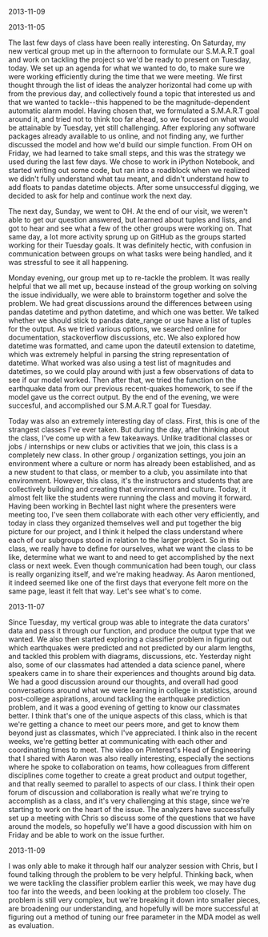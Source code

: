 2013-11-09

2013-11-05

The last few days of class have been really interesting. On Saturday, my new vertical group met up in the afternoon to formulate our S.M.A.R.T goal and work on tackling the project so we'd be ready to present on Tuesday, today. We set up an agenda for what we wanted to do, to make sure we were working efficiently during the time that we were meeting. We first thought through the list of ideas the analyzer horizontal had come up with from the previous day, and collectively found a topic that interested us and that we wanted to tackle--this happened to be the magnitude-dependent automatic alarm model. Having chosen that, we formulated a S.M.A.R.T goal around it, and tried not to think too far ahead, so we focused on what would be attainable by Tuesday, yet still challenging. After exploring any software packages already available to us online, and not finding any, we further discussed the model and how we'd build our simple function. From OH on Friday, we had learned to take small steps, and this was the strategy we used during the last few days. We chose to work in iPython Notebook, and started writing out some code, but ran into a roadblock when we realized we didn't fully understand what tau meant, and didn't understand how to add floats to pandas datetime objects. After some unsuccessful digging, we decided to ask for help and continue work the next day.

The next day, Sunday, we went to OH. At the end of our visit, we weren't able to get our question answered, but learned about tuples and lists, and got to hear and see what a few of the other groups were working on. That same day, a lot more activity sprung up on GitHub as the groups started working for their Tuesday goals. It was definitely hectic, with confusion in communication between groups on what tasks were being handled, and it was stressful to see it all happening. 

Monday evening, our group met up to re-tackle the problem. It was really helpful that we all met up, because instead of the group working on solving the issue individually, we were able to brainstorm together and solve the problem. We had great discussions around the differences between using pandas datetime and python datetime, and which one was better. We talked whether we should stick to pandas date_range or use have a list of tuples for the output. As we tried various options, we searched online for documentation, stackoverflow discussions, etc. We also explored how datetime was formatted, and came upon the dateutil extension to datetime, which was extremely helpful in parsing the string representation of datetime. What worked was also using a test list of magnitudes and datetimes, so we could play around with just a few observations of data to see if our model worked. Then after that, we tried the function on the earthquake data from our previous recent-quakes homework, to see if the model gave us the correct output. By the end of the evening, we were succesful, and accomplished our S.M.A.R.T goal for Tuesday.

Today was also an extremely interesting day of class. First, this is one of the strangest classes I've ever taken. But during the day, after thinking about the class, I've come up with a few takeaways. Unlike traditional classes or jobs / internships or new clubs or activities that we join, this class is a completely new class. In other group / organization settings, you join an environment where a culture or norm has already been established, and as a new student to that class, or member to a club, you assimilate into that environment. However, this class, it's the instructors and students that are collectively building and creating that environment and culture. Today, it almost felt like the students were running the class and moving it forward. Having been working in Bechtel last night where the presenters were meeting too, I've seen them collaborate with each other very efficiently, and today in class they organized themselves well and put together the big picture for our project, and I think it helped the class understand where each of our subgroups stood in relation to the larger project. So in this class, we really have to define for ourselves, what we want the class to be like, determine what we want to and need to get accomplished by the next class or next week. Even though communication had been tough, our class is really organizing itself, and we're making headway. As Aaron mentioned, it indeed seemed like one of the first days that everyone felt more on the same page, least it felt that way. Let's see what's to come.

2013-11-07

Since Tuesday, my vertical group was able to integrate the data curators' data and pass it through our function, and produce the output type that we wanted. We also then started exploring a classifier problem in figuring out which earthquakes were predicted and not predicted by our alarm lengths, and tackled this problem with diagrams, discussions, etc. Yesterday night also, some of our classmates had attended a data science panel, where speakers came in to share their experiences and thoughts around big data. We had a good discussion around our thoughts, and overall had good conversations around what we were learning in college in statistics, around post-college aspirations, around tackling the earthquake prediction problem, and it was a good evening of getting to know our classmates better. I think that's one of the unique aspects of this class, which is that we're getting a chance to meet our peers more, and get to know them beyond just as classmates, which I've appreciated. I think also in the recent weeks, we're getting better at communicating with each other and coordinating times to meet. The video on Pinterest's Head of Engineering that I shared with Aaron was also really interesting, especially the sections where he spoke to collaboration on teams, how colleagues from different disciplines come together to create a great product and output together, and that really seemed to parallel to aspects of our class. I think their open forum of discussion and collaboration is really what we're trying to accomplish as a class, and it's very challenging at this stage, since we're starting to work on the heart of the issue. The analyzers have successfully set up a meeting with Chris so discuss some of the questions that we have around the models, so hopefully we'll have a good discussion with him on Friday and be able to work on the issue further. 

2013-11-09

I was only able to make it through half our analyzer session with Chris, but I found talking through the problem to be very helpful. Thinking back, when we were tackling the classifier problem earlier this week, we may have dug too far into the weeds, and been looking at the problem too closely. The problem is still very complex, but we're breaking it down into smaller pieces, are broadening our understanding, and hopefully will be more successful at figuring out a method of tuning our free parameter in the MDA model as well as evaluation.
